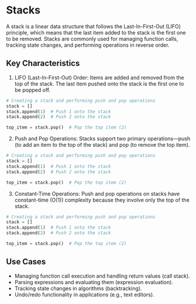 # Stacks
A stack is a linear data structure that follows the Last-In-First-Out (LIFO) principle, which means that the last item added to the stack is the first one to be removed. Stacks are commonly used for managing function calls, tracking state changes, and performing operations in reverse order.

## Key Characteristics
1. LIFO (Last-In-First-Out) Order: Items are added and removed from the top of the stack. The last item pushed onto the stack is the first one to be popped off.

```Python
# Creating a stack and performing push and pop operations
stack = []
stack.append(1)  # Push 1 onto the stack
stack.append(2)  # Push 2 onto the stack

top_item = stack.pop()  # Pop the top item (2)
```

2. Push and Pop Operations: Stacks support two primary operations—push (to add an item to the top of the stack) and pop (to remove the top item).

```Python
# Creating a stack and performing push and pop operations
stack = []
stack.append(1)  # Push 1 onto the stack
stack.append(2)  # Push 2 onto the stack

top_item = stack.pop()  # Pop the top item (2)
```

3. Constant-Time Operations: Push and pop operations on stacks have constant-time (O(1)) complexity because they involve only the top of the stack.

```Python
# Creating a stack and performing push and pop operations
stack = []
stack.append(1)  # Push 1 onto the stack
stack.append(2)  # Push 2 onto the stack

top_item = stack.pop()  # Pop the top item (2)
```

## Use Cases
- Managing function call execution and handling return values (call stack).
- Parsing expressions and evaluating them (expression evaluation).
- Tracking state changes in algorithms (backtracking).
- Undo/redo functionality in applications (e.g., text editors).